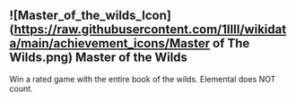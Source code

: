 ## ![Master_of_the_wilds_Icon](https://raw.githubusercontent.com/1IlIl/wikidata/main/achievement_icons/Master of The Wilds.png) Master of the Wilds


Win a rated game with the entire book of the wilds. Elemental does NOT count.
